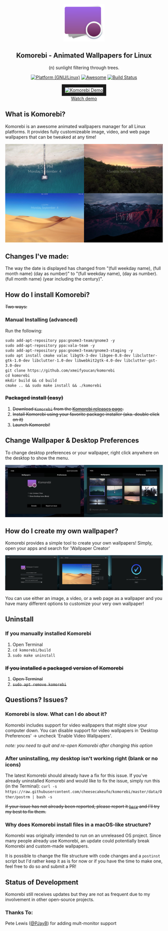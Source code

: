<p align="center"><img src="https://raw.githubusercontent.com/cheesecakeufo/komorebi/master/screenshots/komorebi-icon.png" width="130"></p>
<h2 align="center">Komorebi - Animated Wallpapers for Linux</h2>
<p align="center">(n) sunlight filtering through trees.</p>



<p align="center">
	<a href="http://www.kernel.org"><img alt="Platform (GNU/Linux)" src="https://img.shields.io/badge/platform-GNU/Linux-blue.svg"></a>
	<a href="https://github.com/sindresorhus/awesome"><img alt="Awesome" src="https://cdn.rawgit.com/sindresorhus/awesome/d7305f38d29fed78fa85652e3a63e154dd8e8829/media/badge.svg"></a>
	<a href="https://travis-ci.org/cheesecakeufo/komorebi"><img alt="Build Status" src="https://travis-ci.org/phw/peek.svg?branch=master"></a>
</p>

<p align="center">
<a href="http://www.youtube.com/watch?feature=player_embedded&v=NvfRy5qMsos
" target="_blank"><img src="http://img.youtube.com/vi/NvfRy5qMsos/0.jpg" 
alt="Komorebi Demo" width="240" height="180" border="10" /><br>Watch demo</a>
</p>

## What is Komorebi?

Komorebi is an awesome animated wallpapers manager for all Linux platforms.
It provides fully customizeable image, video, and web page wallpapers that can be tweaked at any time!

![s1](https://raw.githubusercontent.com/cheesecakeufo/komorebi/master/screenshots/collage.jpg)

## Changes I've made:
The way the date is displayed has changed from "(full weekday name), (full month name) (day as number)" to "(full weekday name), (day as number). (full month name) (year including the century)".


## How do I install Komorebi?

~~Two ways:~~

### Manual Installing (advanced)

Run the following:
```
sudo add-apt-repository ppa:gnome3-team/gnome3 -y
sudo add-apt-repository ppa:vala-team -y
sudo add-apt-repository ppa:gnome3-team/gnome3-staging -y
sudo apt install cmake valac libgtk-3-dev libgee-0.8-dev libclutter-gtk-1.0-dev libclutter-1.0-dev libwebkit2gtk-4.0-dev libclutter-gst-3.0-dev
git clone https://github.com/xmeifyoucan/komorebi
cd komorebi
mkdir build && cd build
cmake .. && sudo make install && ./komorebi
```

### ~~Packaged install (easy)~~

1. ~~Download `Komorebi` from the [Komorebi releases page](https://github.com/cheesecakeufo/komorebi/releases).~~
2. ~~Install Komorebi using your favorite package installer (aka. double click on it)~~
3. ~~Launch Komorebi!~~

## Change Wallpaper & Desktop Preferences
To change desktop preferences or your wallpaper, right click anywhere on the desktop to show the menu.

![s1](https://raw.githubusercontent.com/cheesecakeufo/komorebi/master/screenshots/preferences.jpg)

## How do I create my own wallpaper?

Komorebi provides a simple tool to create your own wallpapers! Simply, open your apps and search for 'Wallpaper Creator'

![s1](https://raw.githubusercontent.com/cheesecakeufo/komorebi/master/screenshots/wallpaper_creator.jpg)

You can use either an image, a video, or a web page as a wallpaper and you have many different options to customize your very own wallpaper!

## Uninstall

### If you manually installed Komorebi

1. Open Terminal
2. `cd komorebi/build`
3. `sudo make uninstall`

### ~~If you installed a packaged version of Komorebi~~

1. ~~Open Terminal~~
2. ~~`sudo apt remove komorebi`~~

## Questions? Issues?

### Komorebi is slow. What can I do about it?

Komorebi includes support for video wallpapers that might slow your computer down. You can disable support for video wallpapers in 'Desktop Preferences' → uncheck 'Enable Video Wallpapers'.

_note: you need to quit and re-open Komorebi after changing this option_


### After uninstalling, my desktop isn't working right (blank or no icons)

The latest Komorebi should already have a fix for this issue. If you've already uninstalled Komorebi and would like to fix the issue, simply run this (in the Terminal):
`curl -s https://raw.githubusercontent.com/cheesecakeufo/komorebi/master/data/Other/postrm | bash -s`

~~If your issue has not already been reported, please report it *[`here`]()* and I'll try my best to fix them.~~

### Why does Komorebi install files in a macOS-like structure?

Komorebi was originally intended to run on an unreleased OS project. Since many people already use Komorebi, an update could potentially break Komorebi and custom-made wallpapers.

It is possible to change the file structure with code changes and a `postinst` script but I'd rather keep it as is for now or if you have the time to make one, feel free to do so and submit a PR!


## Status of Development

Komorebi still receives updates but they are not as frequent due to my involvement in other open-source projects.


### Thanks To:

Pete Lewis ([@PJayB](https://github.com/PJayB)) for adding mult-monitor support
